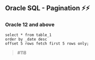 ## Oracle SQL - Pagination ⚡⚡️
### Oracle 12 and above

```
select * from table_1
order by _date desc
offset 5 rows fetch first 5 rows only;
```

> #118
